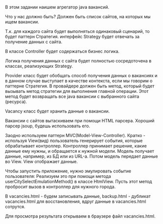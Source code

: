 В этом задании наишем агрегатор java вакансий.

Что у нас должно быть?
Должен быть список сайтов, на которых мы ищем вакансии.

Т.к. для каждого сайта будет выполняться одинаковый сценарий, то будет паттерн Стратегия. 
интерфейс Strategy будет отвечать за получение данных с сайта.

В классе Controller будет содержаться бизнес логика.

Логика получения данных с сайта будет полностью сосредоточена в классах, реализующих Strategy.

Provider класс будет обобщать способ получения данных о вакансиях и в данном случае выступает в качестве контекста, если мы говорим о паттерне Стратегия.
В провайдере должен быть метод, который будет вызывать метод стратегии для выполнения главной операции.
Этот метод будет возвращать все java вакансии с выбранного сайта (ресурса).

Vacancy класс будет хранить данные о вакансии.

Вакансии с сайтов вытаскиваем при помощи HTML парсера.
Хороший парсер jsoup, будешь использовать его.

Заодно используем паттерн MVC(Model-View-Controller).
Кратко - используя View(вид) пользователь генерирует события, которые обрабатывает контроллер.
Контроллер принимает решение, какие данные ему нужны, и обращается к нужной модели.
Модель получает данные, например, из БД или из URL-а. Потом модель передает данные во View.
View отображает данные.

Чтобы запустить приложение, нужно эмулировать событие пользователя:
Реализуем это при помощи метода userCitySelectEmulationMethod() в классе HtmlView.
Пусть этот метод пробросит вызов в контроллер для нужного города.

В vacancies.html - будем записывать данные, backup.html - дубликат vacancies.html для восстановления, вдруг данные в vacancies.html сотрутся.

Для просмотра результата открываем в браузере файл vacancies.html.